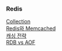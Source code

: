### Redis
[Collection](collection.md)  
[Redis와 Memcached](memcached.md)  
[캐싱 전략](cachestrategy.md)  
[RDB vs AOF](rdb&aof.md)